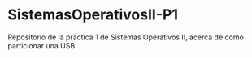 # SistemasOperativosII-P1
Repositorio de la práctica 1 de Sistemas Operativos II, acerca de como particionar una USB.

